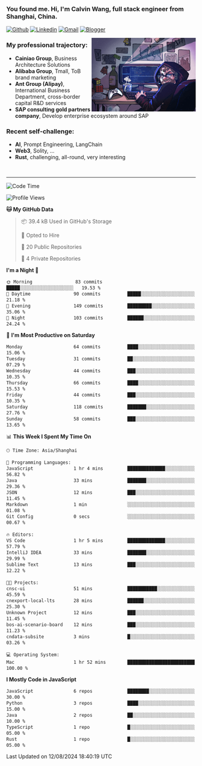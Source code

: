 <!-- Greeting -->
### You found me. Hi, I'm Calvin Wang, full stack engineer from Shanghai, China.

[![Github](https://img.shields.io/badge/-Github-000?style=flat&logo=Github&logoColor=white)](https://github.com/wangjunneil)
[![Linkedin](https://img.shields.io/badge/-LinkedIn-blue?style=flat&logo=Linkedin&logoColor=white)](https://www.linkedin.com/in/wangjunneil/)
[![Gmail](https://img.shields.io/badge/-Gmail-c14438?style=flat&logo=Gmail&logoColor=white)](mailto:wangjunneil@gmail.com)
[![Blogger](https://img.shields.io/badge/-Blogger-gray?style=flat&logo=Blogger&logoColor=white)](https://www.wangjun.dev)

<!--Introduction -->

<img align="right" alt="img" src="https://raw.githubusercontent.com/wangjunneil/wangjunneil/main/imgs/cover_image.png" width="55%" height="auto" />

### My professional trajectory: 
- **Cainiao Group**, Business Architecture Solutions
- **Alibaba Group**, Tmall, ToB brand marketing
- **Ant Group (Alipay)**, International Business Department, cross-border capital R&D services
- **SAP consulting gold partners company**, Develop enterprise ecosystem around SAP
### Recent self-challenge:
- **AI**, Prompt Engineering, LangChain
- **Web3**, Solity, ...
- **Rust**, challenging, all-round, very interesting

<br/>

---
<!-- Your badges -->

<!--START_SECTION:waka-->
![Code Time](http://img.shields.io/badge/Code%20Time-235%20hrs%2037%20mins-blue)

![Profile Views](http://img.shields.io/badge/Profile%20Views-0-blue)

**🐱 My GitHub Data** 

> 📦 39.4 kB Used in GitHub's Storage 
 > 
> 💼 Opted to Hire
 > 
> 📜 20 Public Repositories 
 > 
> 🔑 4 Private Repositories 
 > 
**I'm a Night 🦉** 

```text
🌞 Morning                83 commits          █████░░░░░░░░░░░░░░░░░░░░   19.53 % 
🌆 Daytime                90 commits          █████░░░░░░░░░░░░░░░░░░░░   21.18 % 
🌃 Evening                149 commits         █████████░░░░░░░░░░░░░░░░   35.06 % 
🌙 Night                  103 commits         ██████░░░░░░░░░░░░░░░░░░░   24.24 % 
```
📅 **I'm Most Productive on Saturday** 

```text
Monday                   64 commits          ████░░░░░░░░░░░░░░░░░░░░░   15.06 % 
Tuesday                  31 commits          ██░░░░░░░░░░░░░░░░░░░░░░░   07.29 % 
Wednesday                44 commits          ███░░░░░░░░░░░░░░░░░░░░░░   10.35 % 
Thursday                 66 commits          ████░░░░░░░░░░░░░░░░░░░░░   15.53 % 
Friday                   44 commits          ███░░░░░░░░░░░░░░░░░░░░░░   10.35 % 
Saturday                 118 commits         ███████░░░░░░░░░░░░░░░░░░   27.76 % 
Sunday                   58 commits          ███░░░░░░░░░░░░░░░░░░░░░░   13.65 % 
```


📊 **This Week I Spent My Time On** 

```text
🕑︎ Time Zone: Asia/Shanghai

💬 Programming Languages: 
JavaScript               1 hr 4 mins         ██████████████░░░░░░░░░░░   56.82 % 
Java                     33 mins             ███████░░░░░░░░░░░░░░░░░░   29.36 % 
JSON                     12 mins             ███░░░░░░░░░░░░░░░░░░░░░░   11.45 % 
Markdown                 1 min               ░░░░░░░░░░░░░░░░░░░░░░░░░   01.08 % 
Git Config               0 secs              ░░░░░░░░░░░░░░░░░░░░░░░░░   00.67 % 

🔥 Editors: 
VS Code                  1 hr 5 mins         ██████████████░░░░░░░░░░░   57.79 % 
IntelliJ IDEA            33 mins             ███████░░░░░░░░░░░░░░░░░░   29.99 % 
Sublime Text             13 mins             ███░░░░░░░░░░░░░░░░░░░░░░   12.22 % 

🐱‍💻 Projects: 
cnsc-ui                  51 mins             ███████████░░░░░░░░░░░░░░   45.59 % 
cnexport-local-lts       28 mins             ██████░░░░░░░░░░░░░░░░░░░   25.30 % 
Unknown Project          12 mins             ███░░░░░░░░░░░░░░░░░░░░░░   11.45 % 
bos-ai-scenario-board    12 mins             ███░░░░░░░░░░░░░░░░░░░░░░   11.23 % 
cndata-subsite           3 mins              █░░░░░░░░░░░░░░░░░░░░░░░░   03.26 % 

💻 Operating System: 
Mac                      1 hr 52 mins        █████████████████████████   100.00 % 
```

**I Mostly Code in JavaScript** 

```text
JavaScript               6 repos             ████████░░░░░░░░░░░░░░░░░   30.00 % 
Python                   3 repos             ████░░░░░░░░░░░░░░░░░░░░░   15.00 % 
Java                     2 repos             ██░░░░░░░░░░░░░░░░░░░░░░░   10.00 % 
TypeScript               1 repo              █░░░░░░░░░░░░░░░░░░░░░░░░   05.00 % 
Rust                     1 repo              █░░░░░░░░░░░░░░░░░░░░░░░░   05.00 % 
```




 Last Updated on 12/08/2024 18:40:19 UTC
<!--END_SECTION:waka-->
